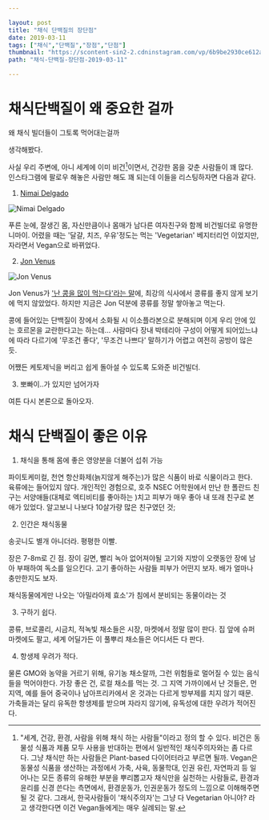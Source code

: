 ```yaml
---

layout: post
title: "채식 단백질의 장단점"
date: 2019-03-11
tags: ["채식","단백질","장점","단점"]
thumbnail: "https://scontent-sin2-2.cdninstagram.com/vp/6b9be2930ce612a963885d14b7431e89/5D0F03C0/t51.2885-15/e35/47581801_323181528283940_4634403341321352258_n.jpg?_nc_ht=scontent-sin2-2.cdninstagram.com&_nc_cat=108"
path: "채식-단백질-장단점-2019-03-11"

---
```


# 채식단백질이 왜 중요한 걸까

왜 채식 빌더들이 그토록 먹어대는걸까

생각해봤다.

사실 우리 주변에, 아니 세계에 이미 비건[^비건]이면서,
건강한 몸을 갖춘 사람들이 꽤 많다.
인스타그램에 팔로우 해놓은 사람만 해도 꽤 되는데 이들을 리스팅하자면 다음과 같다.

1. [Nimai Delgado](https://www.instagram.com/nimai_delgado/)

![Nimai Delgado](https://qph.fs.quoracdn.net/main-qimg-a8b51c698cca3257c86206f9bd10abdf)

푸른 눈에, 잘생긴 몸, 자신만큼이나 몸매가 남다른 여자친구와 함께 비건빌더로 유명한 니마이.
어렸을 때는 '달걀, 치즈, 우유'정도는 먹는 'Vegetarian' 베지터리언 이었지만, 자라면서 Vegan으로 바뀌었다.

2. [Jon Venus](https://www.instagram.com/jonvenus/)

![Jon Venus](https://hips.hearstapps.com/hmg-prod.s3.amazonaws.com/images/701/vegan-bodybuilder-eats-1512481075.jpg)

Jon Venus가 <a href="https://www.youtube.com/watch?v=fuc7IDQk760">'난 콩을 많이 먹는다'라는 말</a>에, 최강의 식사에서 콩류를 좋지 않게 보기에 먹지 않았었다.
하지만 지금은 Jon 덕분에 콩류를 정말 쌓아놓고 먹는다.

콩에 들어있는 단백질이 장에서 소화될 시 이소플라본으로 분해되며 이게 우리 안에 있는 호르몬을 교란한다고는 하는데...
사람마다 장내 박테리아 구성이 어떻게 되어있느냐에 따라 다르기에 '무조건 좋다', '무조건 나쁘다' 말하기가 어렵고 여전히 공방이 많은 듯.

어쨌든 케토제닉을 버리고 쉽게 돌아설 수 있도록 도와준 비건빌더.

3. 뽀빠이..가 있지만 넘어가자


여튼 다시 본론으로 돌아오자.

# 채식 단백질이 좋은 이유

1. 채식을 통해 몸에 좋은 영양분을 더불어 섭취 가능

파이토케미컬, 천연 항산화제(늙지않게 해주는)가 많은 식품이 바로 식물이라고 한다. 육류에는 들어있지 않다.
개인적인 경험으로, 호주 NSEC 어학원에서 만난 한 폴란드 친구는 서양애들(대체로 엑티비티를 좋아하는 )치고 피부가 매우 좋아 내 또래 친구로 본 애가 있었다. 알고보니 나보다 10살가량 많은 친구였던 것;

2. 인간은 채식동물

송곳니도 별개 아니더라.
평평한 이빨.

장은 7-8m로 긴 점. 장이 길면, 빨리 녹아 없어져야될 고기와 지방이 오랫동안 장에 남아 부패하여 독소를 일으킨다. 고기 좋아하는 사람들 피부가 어떤지 보자. 배가 얼마나 충만한지도 보자.

채식동물에게만 나오는 '아밀라아제 효소'가 침에서 분비되는 동물이라는 것

3. 구하기 쉽다.

콩류, 브로콜리, 시금치, 적녹빛 채소들은 시장, 마켓에서 정말 많이 판다.
집 앞에 슈퍼마켓에도 팔고, 세계 어딜가든 이 풀뿌리 채소들은 어디서든 다 판다.

4. 항생제 우려가 적다.

물론 GMO와 농약을 거르기 위해, 유기농 채소랄까, 그런 위험들로 멀어질 수 있는 음식들을 먹어야한다.
가장 좋은 건, 로컬 채소를 먹는 것. 그 지역 가까이에서 난 것들은, 먼 지역, 예를 들어 중국이나 남아프리카에서 온 것과는 다르게 방부제를 치지 않기 때문.
가축들과는 달리 유독한 항생제를 받으며 자라지 않기에, 유독성에 대한 우려가 적어진다.



[^비건]: "세계, 건강, 환경, 사람을 위해 채식 하는 사람들"이라고 정의 할 수 있다. 비건은 동물성 식품과 제품 모두 사용을 반대하는 편에서 일반적인 채식주의자와는 좀 다르다. 그냥 채식만 하는 사람들은 Plant-based 다이어터라고 부르면 될까. Vegan은 동물성 식품을 생산하는 과정에서 가축, 사육, 동물학대, 인권 유린, 자연파괴 등 일어나는 모든 종류의 유해한 부분을 뿌리뽑고자 채식만을 실천하는 사람들로, 환경과 윤리를 신경 쓴다는 측면에서, 환경운동가, 인권운동가 정도의 느낌으로 이해해주면 될 것 같다. 그래서, 한국사람들이 '채식주의자'는 그냥 다 Vegetarian 아니야? 라고 생각한다면 이건 Vegan들에게는 매우 실례되는 말.

 